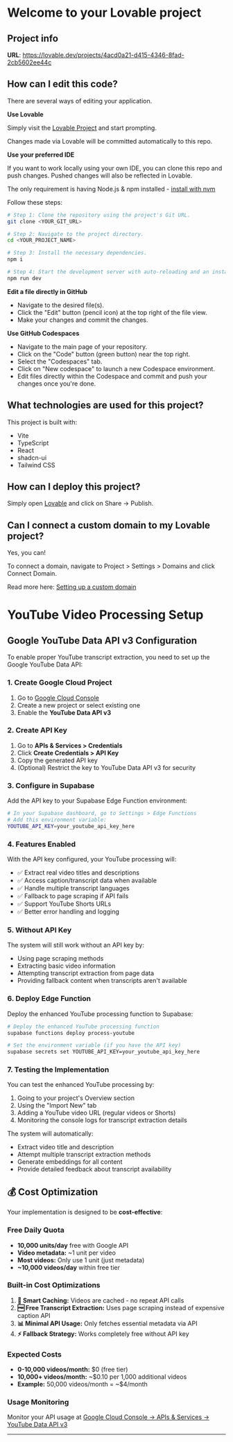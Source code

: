 # Welcome to your Lovable project

## Project info

**URL**: https://lovable.dev/projects/4acd0a21-d415-4346-8fad-2cb5602ee44c

## How can I edit this code?

There are several ways of editing your application.

**Use Lovable**

Simply visit the [Lovable Project](https://lovable.dev/projects/4acd0a21-d415-4346-8fad-2cb5602ee44c) and start prompting.

Changes made via Lovable will be committed automatically to this repo.

**Use your preferred IDE**

If you want to work locally using your own IDE, you can clone this repo and push changes. Pushed changes will also be reflected in Lovable.

The only requirement is having Node.js & npm installed - [install with nvm](https://github.com/nvm-sh/nvm#installing-and-updating)

Follow these steps:

```sh
# Step 1: Clone the repository using the project's Git URL.
git clone <YOUR_GIT_URL>

# Step 2: Navigate to the project directory.
cd <YOUR_PROJECT_NAME>

# Step 3: Install the necessary dependencies.
npm i

# Step 4: Start the development server with auto-reloading and an instant preview.
npm run dev
```

**Edit a file directly in GitHub**

- Navigate to the desired file(s).
- Click the "Edit" button (pencil icon) at the top right of the file view.
- Make your changes and commit the changes.

**Use GitHub Codespaces**

- Navigate to the main page of your repository.
- Click on the "Code" button (green button) near the top right.
- Select the "Codespaces" tab.
- Click on "New codespace" to launch a new Codespace environment.
- Edit files directly within the Codespace and commit and push your changes once you're done.

## What technologies are used for this project?

This project is built with:

- Vite
- TypeScript
- React
- shadcn-ui
- Tailwind CSS

## How can I deploy this project?

Simply open [Lovable](https://lovable.dev/projects/4acd0a21-d415-4346-8fad-2cb5602ee44c) and click on Share -> Publish.

## Can I connect a custom domain to my Lovable project?

Yes, you can!

To connect a domain, navigate to Project > Settings > Domains and click Connect Domain.

Read more here: [Setting up a custom domain](https://docs.lovable.dev/tips-tricks/custom-domain#step-by-step-guide)

# YouTube Video Processing Setup

## Google YouTube Data API v3 Configuration

To enable proper YouTube transcript extraction, you need to set up the Google YouTube Data API:

### 1. Create Google Cloud Project
1. Go to [Google Cloud Console](https://console.cloud.google.com/)
2. Create a new project or select existing one
3. Enable the **YouTube Data API v3**

### 2. Create API Key
1. Go to **APIs & Services > Credentials**
2. Click **Create Credentials > API Key**
3. Copy the generated API key
4. (Optional) Restrict the key to YouTube Data API v3 for security

### 3. Configure in Supabase
Add the API key to your Supabase Edge Function environment:

```bash
# In your Supabase dashboard, go to Settings > Edge Functions
# Add this environment variable:
YOUTUBE_API_KEY=your_youtube_api_key_here
```

### 4. Features Enabled
With the API key configured, your YouTube processing will:
- ✅ Extract real video titles and descriptions  
- ✅ Access caption/transcript data when available
- ✅ Handle multiple transcript languages
- ✅ Fallback to page scraping if API fails
- ✅ Support YouTube Shorts URLs
- ✅ Better error handling and logging

### 5. Without API Key
The system will still work without an API key by:
- Using page scraping methods
- Extracting basic video information
- Attempting transcript extraction from page data
- Providing fallback content when transcripts aren't available

### 6. Deploy Edge Function
Deploy the enhanced YouTube processing function to Supabase:

```bash
# Deploy the enhanced YouTube processing function
supabase functions deploy process-youtube

# Set the environment variable (if you have the API key)
supabase secrets set YOUTUBE_API_KEY=your_youtube_api_key_here
```

### 7. Testing the Implementation
You can test the enhanced YouTube processing by:
1. Going to your project's Overview section
2. Using the "Import New" tab
3. Adding a YouTube video URL (regular videos or Shorts)
4. Monitoring the console logs for transcript extraction details

The system will automatically:
- Extract video title and description
- Attempt multiple transcript extraction methods
- Generate embeddings for all content
- Provide detailed feedback about transcript availability

## 💰 Cost Optimization

Your implementation is designed to be **cost-effective**:

### Free Daily Quota
- **10,000 units/day** free with Google API
- **Video metadata:** ~1 unit per video  
- **Most videos:** Only use 1 unit (just metadata)
- **~10,000 videos/day** within free tier

### Built-in Cost Optimizations
1. **🚀 Smart Caching:** Videos are cached - no repeat API calls
2. **🆓 Free Transcript Extraction:** Uses page scraping instead of expensive caption API
3. **📊 Minimal API Usage:** Only fetches essential metadata via API
4. **⚡ Fallback Strategy:** Works completely free without API key

### Expected Costs
- **0-10,000 videos/month:** $0 (free tier)
- **10,000+ videos/month:** ~$0.10 per 1,000 additional videos
- **Example:** 50,000 videos/month = ~$4/month

### Usage Monitoring
Monitor your API usage at [Google Cloud Console → APIs & Services → YouTube Data API v3](https://console.cloud.google.com/)

---
